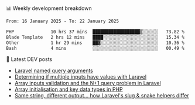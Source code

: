 📊 Weekly development breakdown
<!--START_SECTION:waka-->

```txt
From: 16 January 2025 - To: 22 January 2025

PHP              10 hrs 37 mins  ██████████████████▒░░░░░░   73.82 %
Blade Template   2 hrs 12 mins   ████░░░░░░░░░░░░░░░░░░░░░   15.34 %
Other            1 hr 29 mins    ██▓░░░░░░░░░░░░░░░░░░░░░░   10.36 %
Bash             4 mins          ░░░░░░░░░░░░░░░░░░░░░░░░░   00.49 %
```

<!--END_SECTION:waka-->

📕 Latest DEV posts
<!-- BLOG-POST-LIST:START -->
- [Laravel named query arguments](https://dev.to/michaelvickersuk/laravel-named-query-arguments-28kd)
- [Determining if multiple inputs have values with Laravel](https://dev.to/michaelvickersuk/determining-if-multiple-inputs-have-values-with-laravel-km6)
- [Array inputs validation and the N+1 query problem in Laravel](https://dev.to/michaelvickersuk/array-inputs-validation-and-the-n1-query-problem-in-laravel-2agb)
- [Array initialisation and key data types in PHP](https://dev.to/michaelvickersuk/array-initialisation-and-key-data-types-in-php-1e5b)
- [Same string, different output... how Laravel&#39;s slug &amp; snake helpers differ](https://dev.to/michaelvickersuk/same-string-different-output-how-laravels-slug-snake-helpers-differ-1ccj)
<!-- BLOG-POST-LIST:END -->
